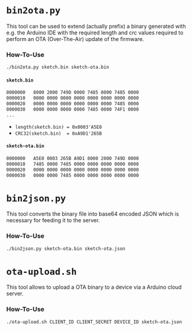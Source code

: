 `bin2ota.py`
============
This tool can be used to extend (actually prefix) a binary generated with e.g. the Arduino IDE with the required length and crc values required to perform an OTA (Over-The-Air) update of the firmware.

### How-To-Use
```bash
./bin2ota.py sketch.bin sketch-ota.bin
```
#### `sketch.bin`
```bash
0000000   8000 2000 749D 0000 7485 0000 7485 0000
0000010   0000 0000 0000 0000 0000 0000 0000 0000
0000020   0000 0000 0000 0000 0000 0000 7485 0000
0000030   0000 0000 0000 0000 7485 0000 74F1 0000
...
```
* `length(sketch.bin) = 0x0003'A5E0`
* `CRC32(sketch.bin)  = 0xA9D1'265B`

#### `sketch-ota.bin`
```bash
0000000   A5E0 0003 265B A9D1 8000 2000 749D 0000
0000010   7485 0000 7485 0000 0000 0000 0000 0000
0000020   0000 0000 0000 0000 0000 0000 0000 0000
0000030   0000 0000 7485 0000 0000 0000 0000 0000
```

`bin2json.py`
=============
This tool converts the binary file into base64 encoded JSON which is necessary for feeding it to the server.

### How-To-Use
```bash
./bin2json.py sketch-ota.bin sketch-ota.json
```

`ota-upload.sh`
==============
This tool allows to upload a OTA binary to a device via a Arduino cloud server.

### How-To-Use
```bash
./ota-upload.sh CLIENT_ID CLIENT_SECRET DEVICE_ID sketch-ota.json
```